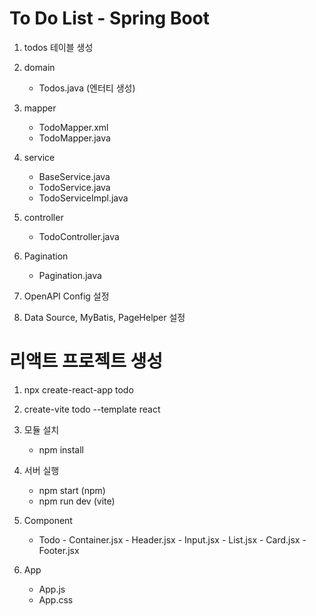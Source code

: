 # To Do List - Spring Boot
1. todos 테이블 생성

2. domain
      - Todos.java (엔터티 생성)

3. mapper
      - TodoMapper.xml
      - TodoMapper.java

4. service
      - BaseService.java
      - TodoService.java
      - TodoServiceImpl.java

5. controller
      - TodoController.java

6. Pagination
      - Pagination.java

7. OpenAPI Config 설정

8. Data Source, MyBatis, PageHelper 설정

# 리액트 프로젝트 생성
1. npx create-react-app todo

2. create-vite todo --template react

2. 모듈 설치
      - npm install

3. 서버 실행
      - npm start (npm)
      - npm run dev (vite)

3. Component
      - Todo
            - Container.jsx
            - Header.jsx
            - Input.jsx
            - List.jsx
            - Card.jsx
            - Footer.jsx

4. App
      - App.js
      - App.css